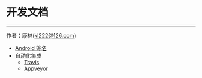 # 开发文档
----------

作者：康林(kl222@126.com)

- [Android 签名](android/Signature.md)
- [自动化集成](ci/README.md)
  + [Travis](ci/travis/travis.md)
  + [Appveyor](ci/appveyor/Appveyor.md)
